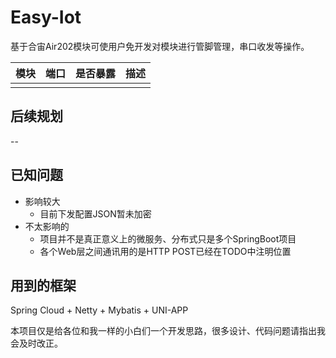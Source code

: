 
Easy-Iot  
====  
  
基于合宙Air202模块可使用户免开发对模块进行管脚管理，串口收发等操作。  
  
  
 |模块|端口|是否暴露|描述   |
 | ------------- | ------------- | -------------  | -------------  |
  |  |   |   |     |

**后续规划**
---

--

**已知问题**
---

* 影响较大 
	* 目前下发配置JSON暂未加密
* 不太影响的 
	* 项目并不是真正意义上的微服务、分布式只是多个SpringBoot项目
	* 各个Web层之间通讯用的是HTTP POST已经在TODO中注明位置
	
**用到的框架**
---
Spring Cloud + Netty + Mybatis + UNI-APP

本项目仅是给各位和我一样的小白们一个开发思路，很多设计、代码问题请指出我会及时改正。
